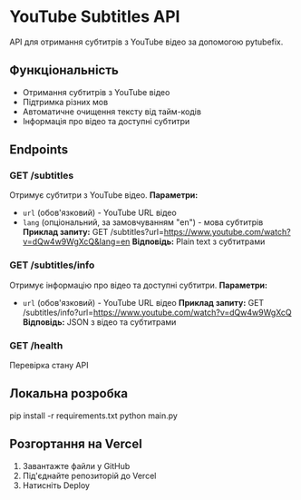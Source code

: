 # YouTube Subtitles API

API для отримання субтитрів з YouTube відео за допомогою pytubefix.

## Функціональність
- Отримання субтитрів з YouTube відео
- Підтримка різних мов
- Автоматичне очищення тексту від тайм-кодів
- Інформація про відео та доступні субтитри

## Endpoints
### GET /subtitles
Отримує субтитри з YouTube відео.
**Параметри:**
- `url` (обов'язковий) - YouTube URL відео
- `lang` (опціональний, за замовчуванням "en") - мова субтитрів
**Приклад запиту:**
GET /subtitles?url=https://www.youtube.com/watch?v=dQw4w9WgXcQ&lang=en
**Відповідь:** Plain text з субтитрами

### GET /subtitles/info
Отримує інформацію про відео та доступні субтитри.
**Параметри:**
- `url` (обов'язковий) - YouTube URL відео
**Приклад запиту:**
GET /subtitles/info?url=https://www.youtube.com/watch?v=dQw4w9WgXcQ
**Відповідь:** JSON з відео та субтитрами

### GET /health
Перевірка стану API

## Локальна розробка
pip install -r requirements.txt
python main.py

## Розгортання на Vercel
1. Завантажте файли у GitHub
2. Під'єднайте репозиторій до Vercel
3. Натисніть Deploy
